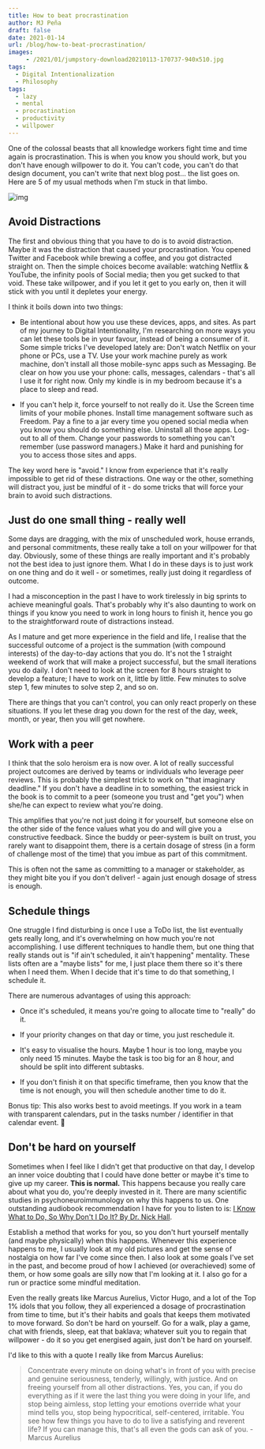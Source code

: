 ```yaml
---
title: How to beat procrastination
author: MJ Peña
draft: false
date: 2021-01-14
url: /blog/how-to-beat-procrastination/
images: 
     - /2021/01/jumpstory-download20210113-170737-940x510.jpg
tags:
  - Digital Intentionalization
  - Philosophy
tags:
  - lazy
  - mental
  - procrastination
  - productivity
  - willpower
---
```


One of the colossal beasts that all knowledge workers fight time and time again is procrastination. This is when you know you should work, but you don't have enough willpower to do it. You can't code, you can't do that design document, you can't write that next blog post... the list goes on. Here are 5 of my usual methods when I'm stuck in that limbo.

![img](/2021/01/jumpstory-download20210113-170737-1024x682.jpg)

## Avoid Distractions

The first and obvious thing that you have to do is to avoid distraction. Maybe it was the distraction that caused your procrastination. You opened Twitter and Facebook while brewing a coffee, and you got distracted straight on. Then the simple choices become available: watching Netflix & YouTube, the infinity pools of Social media; then you get sucked to that void. These take willpower, and if you let it get to you early on, then it will stick with you until it depletes your energy.

I think it boils down into two things:

- Be intentional about how you use these devices, apps, and sites. As part of my journey to Digital Intentionality, I'm researching on more ways you can let these tools be in your favour, instead of being a consumer of it. Some simple tricks I've developed lately are: Don't watch Netflix on your phone or PCs, use a TV. Use your work machine purely as work machine, don't install all those mobile-sync apps such as Messaging. Be clear on how you use your phone: calls, messages, calendars - that's all I use it for right now. Only my kindle is in my bedroom because it's a place to sleep and read.

- If you can't help it, force yourself to not really do it. Use the Screen time limits of your mobile phones. Install time management software such as Freedom. Pay a fine to a jar every time you opened social media when you know you should do something else. Uninstall all those apps. Log-out to all of them. Change your passwords to something you can't remember (use password managers.) Make it hard and punishing for you to access those sites and apps.

The key word here is "avoid." I know from experience that it's really impossible to get rid of these distractions. One way or the other, something will distract you, just be mindful of it - do some tricks that will force your brain to avoid such distractions.

## Just do one small thing - really well

Some days are dragging, with the mix of unscheduled work, house errands, and personal commitments, these really take a toll on your willpower for that day. Obviously, some of these things are really important and it's probably not the best idea to just ignore them. What I do in these days is to just work on one thing and do it well - or sometimes, really just doing it regardless of outcome.

I had a misconception in the past I have to work tirelessly in big sprints to achieve meaningful goals. That's probably why it's also daunting to work on things if you know you need to work in long hours to finish it, hence you go to the straightforward route of distractions instead.

As I mature and get more experience in the field and life, I realise that the successful outcome of a project is the summation (with compound interests) of the day-to-day actions that you do. It's not the 1 straight weekend of work that will make a project successful, but the small iterations you do daily. I don't need to look at the screen for 8 hours straight to develop a feature; I have to work on it, little by little. Few minutes to solve step 1, few minutes to solve step 2, and so on.

There are things that you can't control, you can only react properly on these situations. If you let these drag you down for the rest of the day, week, month, or year, then you will get nowhere.

## Work with a peer

I think that the solo heroism era is now over. A lot of really successful project outcomes are derived by teams or individuals who leverage peer reviews. This is probably the simplest trick to work on "that imaginary deadline." If you don't have a deadline in to something, the easiest trick in the book is to commit to a peer (someone you trust and "get you") when she/he can expect to review what you're doing.

This amplifies that you're not just doing it for yourself, but someone else on the other side of the fence values what you do and will give you a constructive feedback. Since the buddy or peer-system is built on trust, you rarely want to disappoint them, there is a certain dosage of stress (in a form of challenge most of the time) that you imbue as part of this commitment.

This is often not the same as committing to a manager or stakeholder, as they might bite you if you don't deliver! - again just enough dosage of stress is enough.

## Schedule things

One struggle I find disturbing is once I use a ToDo list, the list eventually gets really long, and it's overwhelming on how much you're not accomplishing. I use different techniques to handle them, but one thing that really stands out is "if ain't scheduled, it ain't happening" mentality. These lists often are a "maybe lists" for me, I just place them there so it's there when I need them. When I decide that it's time to do that something, I schedule it.

There are numerous advantages of using this approach:

- Once it's scheduled, it means you're going to allocate time to "really" do it.

- If your priority changes on that day or time, you just reschedule it.

- It's easy to visualise the hours. Maybe 1 hour is too long, maybe you only need 15 minutes. Maybe the task is too big for an 8 hour, and should be split into different subtasks.

- If you don't finish it on that specific timeframe, then you know that the time is not enough, you will then schedule another time to do it.

Bonus tip: This also works best to avoid meetings. If you work in a team with transparent calendars, put in the tasks number / identifier in that calendar event. 🙂

## Don't be hard on yourself

Sometimes when I feel like I didn't get that productive on that day, I develop an inner voice doubting that I could have done better or maybe it's time to give up my career. **This is normal.** This happens because you really care about what you do, you're deeply invested in it. There are many scientific studies in psychoneuroimmunology on why this happens to us. One outstanding audiobook recommendation I have for you to listen to is: [I Know What to Do, So Why Don't I Do It? By Dr. Nick Hall](https://www.audible.com.au/pd/I-Know-What-to-Do-So-Why-Dont-I-Do-It-Audiobook/B00NMVRRCS).

Establish a method that works for you, so you don't hurt yourself mentally (and maybe physically) when this happens. Whenever this experience happens to me, I usually look at my old pictures and get the sense of nostalgia on how far I've come since then. I also look at some goals I've set in the past, and become proud of how I achieved (or overachieved) some of them, or how some goals are silly now that I'm looking at it. I also go for a run or practice some mindful meditation.

Even the really greats like Marcus Aurelius, Victor Hugo, and a lot of the Top 1% idols that you follow, they all experienced a dosage of procrastination from time to time, but it's their habits and goals that keeps them motivated to move forward. So don't be hard on yourself. Go for a walk, play a game, chat with friends, sleep, eat that baklava; whatever suit you to regain that willpower - do it so you get energised again, just don't be hard on yourself.

I'd like to this with a quote I really like from Marcus Aurelius:

> Concentrate every minute on doing what's in front of you with precise and genuine seriousness, tenderly, willingly, with justice. And on freeing yourself from all other distractions. Yes, you can, if you do everything as if it were the last thing you were doing in your life, and stop being aimless, stop letting your emotions override what your mind tells you, stop being hypocritical, self-centered, irritable. You see how few things you have to do to live a satisfying and reverent life? If you can manage this, that's all even the gods can ask of you. -Marcus Aurelius
